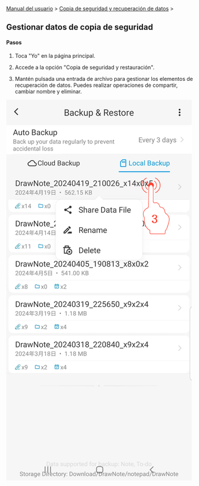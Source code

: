 [Manual del usuario](/dragonnest/drawnote/manual/es) > [Copia de seguridad y recuperación de datos](/dragonnest/drawnote/manual/es/data_backup_and_recovery) >

Gestionar datos de copia de seguridad
---
#### Pasos

1. Toca "Yo" en la página principal.

2. Accede a la opción "Copia de seguridad y restauración".

3. Mantén pulsada una entrada de archivo para gestionar los elementos de recuperación de datos. Puedes realizar operaciones de compartir, cambiar nombre y eliminar.

![Gestionar datos de copia de seguridad](imgs/manage_backup_data1.png)